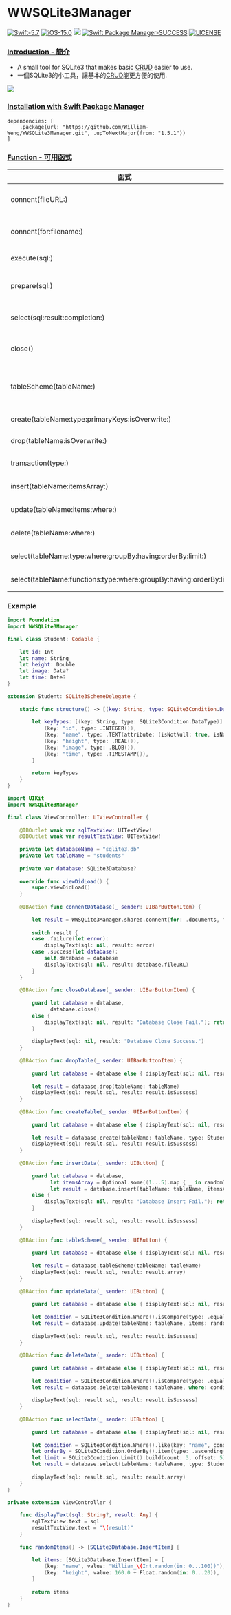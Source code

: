 # WWSQLite3Manager

[![Swift-5.7](https://img.shields.io/badge/Swift-5.7-orange.svg?style=flat)](https://developer.apple.com/swift/) [![iOS-15.0](https://img.shields.io/badge/iOS-15.0-pink.svg?style=flat)](https://developer.apple.com/swift/) ![](https://img.shields.io/github/v/tag/William-Weng/WWSQLite3Manager) [![Swift Package Manager-SUCCESS](https://img.shields.io/badge/Swift_Package_Manager-SUCCESS-blue.svg?style=flat)](https://developer.apple.com/swift/) [![LICENSE](https://img.shields.io/badge/LICENSE-MIT-yellow.svg?style=flat)](https://developer.apple.com/swift/)

### [Introduction - 簡介](https://swiftpackageindex.com/William-Weng)
- A small tool for SQLite3 that makes basic [CRUD](https://zh.wikipedia.org/zh-tw/增刪查改) easier to use.
- 一個SQLite3的小工具，讓基本的[CRUD](https://zh.wikipedia.org/zh-tw/增刪查改)能更方便的使用.

![](./Example.webp)

### [Installation with Swift Package Manager](https://medium.com/彼得潘的-swift-ios-app-開發問題解答集/使用-spm-安裝第三方套件-xcode-11-新功能-2c4ffcf85b4b)
```
dependencies: [
    .package(url: "https://github.com/William-Weng/WWSQLite3Manager.git", .upToNextMajor(from: "1.5.1"))
]
```

### [Function - 可用函式](https://ezgif.com/video-to-webp)
|函式|功能|
|-|-|
|connent(fileURL:)|建立SQLite連線|
|connent(for:filename:)|建立SQLite連線|
|execute(sql:)|直讀SQL|
|prepare(sql:)|執行SQL語句|
|select(sql:result:completion:)|執行SELECT SQL|
|close()|關閉SQLite連線|
|tableScheme(tableName:)|取得該Table的結構組成|
|create(tableName:type:primaryKeys:isOverwrite:)|建立Table|
|drop(tableName:isOverwrite:)|刪除Table|
|transaction(type:)|事務處理|
|insert(tableName:itemsArray:)|插入資料|
|update(tableName:items:where:)|更新資料|
|delete(tableName:where:)|刪除資料|
|select(tableName:type:where:groupBy:having:orderBy:limit:)|查詢資訊|
|select(tableName:functions:type:where:groupBy:having:orderBy:limit:)|搜尋資料|

### Example
```swift
import Foundation
import WWSQLite3Manager

final class Student: Codable {
    
    let id: Int
    let name: String
    let height: Double
    let image: Data?
    let time: Date?
}

extension Student: SQLite3SchemeDelegate {
    
    static func structure() -> [(key: String, type: SQLite3Condition.DataType)] {
        
        let keyTypes: [(key: String, type: SQLite3Condition.DataType)] = [
            (key: "id", type: .INTEGER()),
            (key: "name", type: .TEXT(attribute: (isNotNull: true, isNoCase: true, isUnique: true), defaultValue: nil)),
            (key: "height", type: .REAL()),
            (key: "image", type: .BLOB()),
            (key: "time", type: .TIMESTAMP()),
        ]
        
        return keyTypes
    }
}
```
```swift
import UIKit
import WWSQLite3Manager

final class ViewController: UIViewController {
    
    @IBOutlet weak var sqlTextView: UITextView!
    @IBOutlet weak var resultTextView: UITextView!
    
    private let databaseName = "sqlite3.db"
    private let tableName = "students"
    
    private var database: SQLite3Database?
    
    override func viewDidLoad() {
        super.viewDidLoad()
    }
    
    @IBAction func connentDatabase(_ sender: UIBarButtonItem) {
        
        let result = WWSQLite3Manager.shared.connent(for: .documents, filename: databaseName)
        
        switch result {
        case .failure(let error):
            displayText(sql: nil, result: error)
        case .success(let database):
            self.database = database
            displayText(sql: nil, result: database.fileURL)
        }
    }
    
    @IBAction func closeDatabase(_ sender: UIBarButtonItem) {
        
        guard let database = database,
              database.close()
        else {
            displayText(sql: nil, result: "Database Close Fail."); return
        }
        
        displayText(sql: nil, result: "Database Close Success.")
    }
    
    @IBAction func dropTable(_ sender: UIBarButtonItem) {
        
        guard let database = database else { displayText(sql: nil, result: "Database Drop Fail."); return }
        
        let result = database.drop(tableName: tableName)
        displayText(sql: result.sql, result: result.isSussess)
    }
    
    @IBAction func createTable(_ sender: UIBarButtonItem) {
        
        guard let database = database else { displayText(sql: nil, result: "Database Create Fail."); return }
        
        let result = database.create(tableName: tableName, type: Student.self, isOverwrite: false)
        displayText(sql: result.sql, result: result.isSussess)
    }
    
    @IBAction func insertData(_ sender: UIButton) {
        
        guard let database = database,
              let itemsArray = Optional.some((1...5).map { _ in randomItems() }),
              let result = database.insert(tableName: tableName, itemsArray: itemsArray)
        else {
            displayText(sql: nil, result: "Database Insert Fail."); return
        }
        
        displayText(sql: result.sql, result: result.isSussess)
    }
    
    @IBAction func tableScheme(_ sender: UIButton) {
        
        guard let database = database else { displayText(sql: nil, result: "Database Scheme Fail."); return }
        
        let result = database.tableScheme(tableName: tableName)
        displayText(sql: result.sql, result: result.array)
    }
    
    @IBAction func updateData(_ sender: UIButton) {
        
        guard let database = database else { displayText(sql: nil, result: "Database Update Fail."); return }
        
        let condition = SQLite3Condition.Where().isCompare(type: .equal(key: "id", value: "1"))
        let result = database.update(tableName: tableName, items: randomItems(), where: condition)
        
        displayText(sql: result.sql, result: result.isSussess)
    }
    
    @IBAction func deleteData(_ sender: UIButton) {
        
        guard let database = database else { displayText(sql: nil, result: "Database Insert Fail."); return }
        
        let condition = SQLite3Condition.Where().isCompare(type: .equal(key: "id", value: "1"))
        let result = database.delete(tableName: tableName, where: condition)
        
        displayText(sql: result.sql, result: result.isSussess)
    }
    
    @IBAction func selectData(_ sender: UIButton) {
        
        guard let database = database else { displayText(sql: nil, result: "Database Select Fail."); return }
        
        let condition = SQLite3Condition.Where().like(key: "name", condition: "William%").andCompare(type: .greaterOrEqual(key: "height", value: 165))
        let orderBy = SQLite3Condition.OrderBy().item(type: .ascending(key: "height")).addItem(type: .descending(key: "time"))
        let limit = SQLite3Condition.Limit().build(count: 3, offset: 5)
        let result = database.select(tableName: tableName, type: Student.self, where: condition, orderBy: orderBy, limit: limit)
        
        displayText(sql: result.sql, result: result.array)
    }
}

private extension ViewController {
    
    func displayText(sql: String?, result: Any) {
        sqlTextView.text = sql
        resultTextView.text = "\(result)"
    }
    
    func randomItems() -> [SQLite3Database.InsertItem] {
        
        let items: [SQLite3Database.InsertItem] = [
            (key: "name", value: "William_\(Int.random(in: 0...100))"),
            (key: "height", value: 160.0 + Float.random(in: 0...20)),
        ]
        
        return items
    }
}
```
